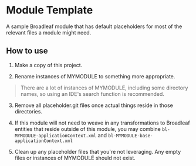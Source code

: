 # Module Template

A sample Broadleaf module that has default placeholders for most of the relevant files a module might need.

## How to use

1. Make a copy of this project.

2. Rename instances of MYMODULE to something more appropriate.

> There are a lot of instances of MYMODULE, including some directory names, so using an IDE's search function is recommended.

3. Remove all placeholder.git files once actual things reside in those directories.

4. If this module will not need to weave in any transformations to Broadleaf entities that reside outside of this module, you may combine `bl-MYMODULE-applicationContext.xml` and `bl-MYMODULE-base-applicationContext.xml`

5. Clean up any placeholder files that you're not leveraging. Any empty files or instances of MYMODULE should not exist.
